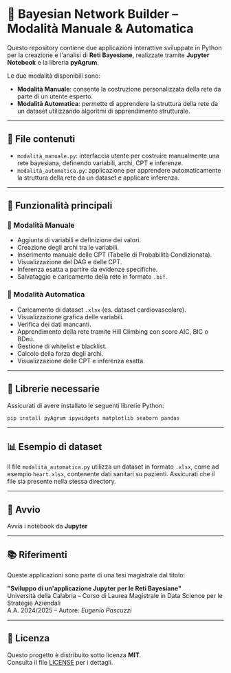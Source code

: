 # 🧠 Bayesian Network Builder – Modalità Manuale & Automatica

Questo repository contiene due applicazioni interattive sviluppate in Python per la creazione e l'analisi di **Reti Bayesiane**, realizzate tramite **Jupyter Notebook** e la libreria **pyAgrum**.

Le due modalità disponibili sono:

- **Modalità Manuale**: consente la costruzione personalizzata della rete da parte di un utente esperto.
- **Modalità Automatica**: permette di apprendere la struttura della rete da un dataset utilizzando algoritmi di apprendimento strutturale.

---

## 📁 File contenuti

- `modalità_manuale.py`: interfaccia utente per costruire manualmente una rete bayesiana, definendo variabili, archi, CPT e inferenze.
- `modalità_automatica.py`: applicazione per apprendere automaticamente la struttura della rete da un dataset e applicare inferenza.

---

## 🚀 Funzionalità principali

### 🔧 Modalità Manuale

- Aggiunta di variabili e definizione dei valori.
- Creazione degli archi tra le variabili.
- Inserimento manuale delle CPT (Tabelle di Probabilità Condizionata).
- Visualizzazione del DAG e delle CPT.
- Inferenza esatta a partire da evidenze specifiche.
- Salvataggio e caricamento della rete in formato `.bif`.

### 🤖 Modalità Automatica

- Caricamento di dataset `.xlsx` (es. dataset cardiovascolare).
- Visualizzazione grafica delle variabili.
- Verifica dei dati mancanti.
- Apprendimento della rete tramite Hill Climbing con score AIC, BIC o BDeu.
- Gestione di whitelist e blacklist.
- Calcolo della forza degli archi.
- Visualizzazione delle CPT e inferenza esatta.

---

## 🧰 Librerie necessarie

Assicurati di avere installato le seguenti librerie Python:

```bash
pip install pyAgrum ipywidgets matplotlib seaborn pandas
```

---

## 📊 Esempio di dataset

Il file `modalità_automatica.py` utilizza un dataset in formato `.xlsx`, come ad esempio `heart.xlsx`, contenente dati sanitari su pazienti. Assicurati che il file sia presente nella stessa directory.

---

## 📌 Avvio

Avvia i notebook da **Jupyter** 

---

## 📚 Riferimenti

Queste applicazioni sono parte di una tesi magistrale dal titolo:

**"Sviluppo di un'applicazione Jupyter per le Reti Bayesiane"**  
Università della Calabria – Corso di Laurea Magistrale in Data Science per le Strategie Aziendali  
A.A. 2024/2025 – Autore: *Eugenio Pascuzzi*

---

## 🪪 Licenza

Questo progetto è distribuito sotto licenza **MIT**.  
Consulta il file [LICENSE](./LICENSE) per i dettagli.